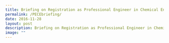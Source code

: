 ```yaml
---
title: Briefing on Registration as Professional Engineer in Chemical Engineering
permalink: /PECEbriefing/
date: 2016-11-28
layout: post
description: Briefing on Registration as Professional Engineer in Chemical Engineering
image: ""
---
```

